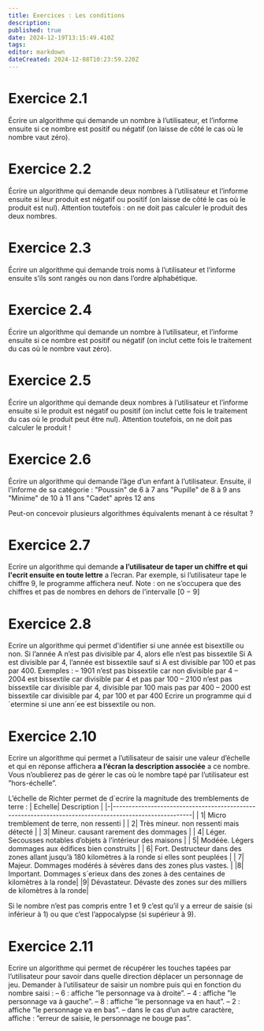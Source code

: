 ```yaml
---
title: Exercices : Les conditions
description: 
published: true
date: 2024-12-19T13:15:49.410Z
tags: 
editor: markdown
dateCreated: 2024-12-08T10:23:59.220Z
---
```


# Exercice 2.1
Écrire un algorithme qui demande un nombre à l’utilisateur, et l’informe ensuite si ce nombre est positif ou négatif (on laisse de côté le cas où le nombre vaut zéro).

# Exercice 2.2
Écrire un algorithme qui demande deux nombres à l’utilisateur et l’informe ensuite si leur produit est négatif ou positif (on laisse de côté le cas où le produit est nul). Attention toutefois : on ne doit pas calculer le produit des deux nombres.

# Exercice 2.3
Écrire un algorithme qui demande trois noms à l’utilisateur et l’informe ensuite s’ils sont rangés ou non dans l’ordre alphabétique.

# Exercice 2.4
Écrire un algorithme qui demande un nombre à l’utilisateur, et l’informe ensuite si ce nombre est positif ou négatif (on inclut cette fois le traitement du cas où le nombre vaut zéro).

# Exercice 2.5
Écrire un algorithme qui demande deux nombres à l’utilisateur et l’informe ensuite si le produit est négatif ou positif (on inclut cette fois le traitement du cas où le produit peut être nul). Attention toutefois, on ne doit pas calculer le produit !

# Exercice 2.6
Écrire un algorithme qui demande l’âge d’un enfant à l’utilisateur. Ensuite, il l’informe de sa catégorie :
"Poussin" de 6 à 7 ans
"Pupille" de 8 à 9 ans
"Minime" de 10 à 11 ans
"Cadet" après 12 ans

Peut-on concevoir plusieurs algorithmes équivalents menant à ce résultat ?

# Exercice 2.7
Ecrire un algorithme qui demande **a l’utilisateur de taper un chiffre et qui l'ecrit ensuite en toute lettre** a l’ecran. 
Par exemple, si l’utilisateur tape le chiffre 9, le programme affichera neuf.
Note : on ne s’occupera que des chiffres et pas de nombres en dehors de l’intervalle [0 − 9]

# Exercice 2.8
Ecrire un algorithme qui permet d'identifier si une année est bisextille ou non.
Si l’année A n’est pas divisible par 4, alors elle n’est pas bissextile Si A est divisible par 4, l’année est bissextile sauf si
A est divisible par 100 et pas par 400.
Exemples :
– 1901 n’est pas bissextile car non divisible par 4
– 2004 est bissextile car divisible par 4 et pas par 100
– 2100 n’est pas bissextile car divisible par 4, divisible par 100 mais pas par 400
– 2000 est bissextile car divisible par 4, par 100 et par 400
Ecrire un programme qui d´etermine si une ann´ee est bissextile ou non.

# Exercice 2.10
Ecrire un algorithme qui permet a l’utilisateur de saisir une valeur d’échelle et qui en réponse affichera **a l’écran la description associée** a ce nombre. Vous n’oublierez pas de gérer le cas où le nombre tapé par l’utilisateur est ”hors-échelle”.

L’échelle de Richter permet de d´ecrire la magnitude des tremblements de terre :
| Echelle| Description                                                           |
|-|-------------------------------------------------------------------------------------------------------|
| 1| Micro tremblement de terre, non ressenti                                                             |
| 2| Très mineur. non ressenti mais détecté                                                            |
| 3| Mineur. causant rarement des dommages                                                                |
| 4| Léger. Secousses notables d’objets à l’intérieur des maisons                                      |
| 5| Modéée. Légers dommages aux édifices bien construits                                             |
| 6| Fort. Destructeur dans des zones allant jusqu’à 180 kilomètres à la ronde si elles sont peuplées |
| 7| Majeur. Dommages modérés à sévères dans des zones plus vastes.                                  |
|8| Important. Dommages s´erieux dans des zones à des centaines de kilomètres à la ronde|
|9| Dévastateur. Dévaste des zones sur des milliers de kilomètres à la ronde|

Si le nombre n’est pas compris entre 1 et 9 c’est qu’il y a erreur de saisie (si inférieur à 1) ou que c’est l’appocalypse (si
supérieur à 9).

# Exercice 2.11
Ecrire un algorithme qui permet de récupérer les touches tapées par l’utilisateur pour savoir dans quelle direction
déplacer un personnage de jeu. Demander à l’utilisateur de saisir un nombre puis qui en fonction du nombre saisi :
– 6 : affiche ”le personnage va à droite”.
– 4 : affiche ”le personnage va à gauche”.
– 8 : affiche ”le personnage va en haut”.
– 2 : affiche ”le personnage va en bas”.
– dans le cas d’un autre caractère, affiche : ”erreur de saisie, le personnage ne bouge pas”.